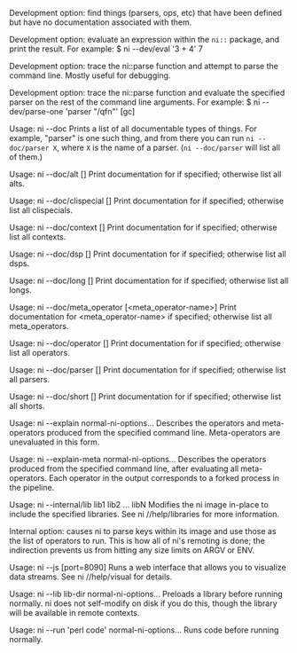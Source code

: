 Development option: find things (parsers, ops, etc) that have been defined but
have no documentation associated with them.

Development option: evaluate an expression within the `ni::` package, and print
the result. For example:
$ ni --dev/eval '3 + 4'
7

Development option: trace the ni::parse function and attempt to parse the
command line. Mostly useful for debugging.

Development option: trace the ni::parse function and evaluate the specified
parser on the rest of the command line arguments. For example:
$ ni --dev/parse-one 'parser "/qfn"' [gc]

Usage: ni --doc
Prints a list of all documentable types of things. For example, "parser" is one
such thing, and from there you can run `ni --doc/parser X`, where `X` is the
name of a parser. (`ni --doc/parser` will list all of them.)

Usage: ni --doc/alt [<alt-name>]
Print documentation for <alt-name> if specified; otherwise list all alts.

Usage: ni --doc/clispecial [<clispecial-name>]
Print documentation for <clispecial-name> if specified; otherwise list all clispecials.

Usage: ni --doc/context [<context-name>]
Print documentation for <context-name> if specified; otherwise list all contexts.

Usage: ni --doc/dsp [<dsp-name>]
Print documentation for <dsp-name> if specified; otherwise list all dsps.

Usage: ni --doc/long [<long-name>]
Print documentation for <long-name> if specified; otherwise list all longs.

Usage: ni --doc/meta_operator [<meta_operator-name>]
Print documentation for <meta_operator-name> if specified; otherwise list all meta_operators.

Usage: ni --doc/operator [<operator-name>]
Print documentation for <operator-name> if specified; otherwise list all operators.

Usage: ni --doc/parser [<parser-name>]
Print documentation for <parser-name> if specified; otherwise list all parsers.

Usage: ni --doc/short [<short-name>]
Print documentation for <short-name> if specified; otherwise list all shorts.

Usage: ni --explain normal-ni-options...
Describes the operators and meta-operators produced from the specified command
line. Meta-operators are unevaluated in this form.

Usage: ni --explain-meta normal-ni-options...
Describes the operators produced from the specified command line, after
evaluating all meta-operators. Each operator in the output corresponds to a
forked process in the pipeline.

Usage: ni --internal/lib lib1 lib2 ... libN
Modifies the ni image in-place to include the specified libraries. See ni
//help/libraries for more information.

Internal option: causes ni to parse keys within its image and use those as the
list of operators to run. This is how all of ni's remoting is done; the
indirection prevents us from hitting any size limits on ARGV or ENV.

Usage: ni --js [port=8090]
Runs a web interface that allows you to visualize data streams. See ni
//help/visual for details.

Usage: ni --lib lib-dir normal-ni-options...
Preloads a library before running normally. ni does not self-modify on disk if
you do this, though the library will be available in remote contexts.

Usage: ni --run 'perl code' normal-ni-options...
Runs code before running normally.

